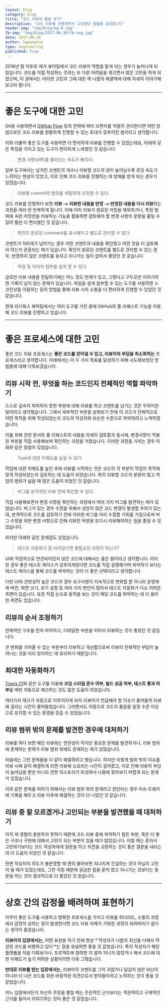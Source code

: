 ```yaml
---
layout: blog
category: blog
title: "코드 리뷰어 활동 후기"
description: "코드 리뷰를 진행하면서 고민했던 점들을 공유합니다"
header-img: "img/blog/bg-8.jpg"
fb-img: "img/blog/2017-06-26/fb-img.jpg"
date: 2017-06-26
author: kgwangrae
type: engineering
published: true
---
```


2016년 말 이후로 제가 뷰어팀에서 코드 리뷰어 역할을 맡게 되는 경우가 늘어나게 되었습니다. 코드를 직접 작성하는 것과는 또 다른 어려움을 겪으면서 많은 고민을 하게 되었으며, 이 글에서는 이러한 고민과 그에 대한 제 나름의 해결책에 대해 자세히 이야기해보고자 합니다.

----------------

# 좋은 도구에 대한 고민

Git을 사용하면서 [GitHub Flow](https://guides.github.com/introduction/flow) 등의 전략에 따라 브랜치를 적절히 관리한다면 어떤 방법으로든 코드 리뷰를 원활하게 진행할 수 있는 토대가 갖추어진 셈이라고 생각합니다.

이와 더불어 좋은 도구를 사용하면 더 편리하게 리뷰를 진행할 수 있었는데요, 아래와 같은 특징을 가지고 있는 도구가 편리하게 느껴졌던 것 같습니다.

> 변경 사항(diff)를 불러오는 속도가 빠르다.

일부 도구에서는 남겨진 코멘트의 개수나 리뷰할 코드의 양이 늘어날수록 로딩 속도가 느려지는 현상이 있었고, 이로 인해 코드 리뷰를 진행하는 데 방해를 받게 되는 경우가 있었습니다.

> 리뷰할 commit의 범위를 세밀하게 조정할 수 있다.

코드 리뷰를 진행하다 보면 **리뷰 -> 리뷰한 내용을 반영 -> 반영된 내용을 다시 리뷰**하는 과정을 여러 번 반복하게 됩니다. 이때 이미 리뷰가 완료된 커밋을 제외하거나, 특정 범위에 속한 커밋만을 리뷰하는 기능을 활용하면 검토해야 할 변경 사항의 분량을 줄일 수 있어 훨씬 더 편리했던 것 같습니다.

> 확인이 완료된 comment를 표시해두고 별도로 관리할 수 있다.

코멘트가 100개가 넘어가는 경우 어떤 코멘트의 내용을 확인했고 어떤 것을 더 검토해야 하는지 혼동되는 때가 있습니다. 확인이 완료된 코멘트를 별도로 관리할 수 있는 경우, 반영하지 않은 코멘트를 놓치고 지나가는 일이 없어서 좋았던 것 같습니다.

> 파일 및 이미지 첨부를 쉽게 할 수 있다.

글로만 리뷰 내용을 전달하기에는 어느 정도 한계가 있고, 그렇다고 구두로만 이야기하면 기록이 남지 않는 문제가 있습니다. 파일을 쉽게 첨부할 수 있는 도구를 사용하면 스크린샷을 이용하는 등의 방법을 통해 리뷰 시의 소통을 더 편리하게 진행할 수 있었던 것 같습니다.

현재 리디북스 뷰어팀에서는 여러 도구를 거친 끝에 GitHub의 풀 리퀘스트 기능을 이용해 코드 리뷰를 진행하고 있습니다.

---------

# 좋은 프로세스에 대한 고민

좋은 코드 리뷰 프로세스는 **좋은 코드를 얻어낼 수 있고, 리뷰어의 부담을 최소화하는** 프로세스라고 생각합니다. 아래에서는 이 두 가지 목표를 달성하기 위해 시도해보았던 방법들에 대해 다뤄보겠습니다.


## 리뷰 시작 전, 무엇을 하는 코드인지 전체적인 역할 파악하기

스스로 깊숙이 파악하지 못한 부분에 대해 리뷰를 하고 코멘트를 남기는 것은 무의미한 일이라고 생각했습니다. 그래서 세부적인 부분을 살펴보기 전에 이 코드가 전체적으로 어떤 목적을 위해 작성되었는지 코드의 작성자와 비슷한 수준으로 파악하려고 노력하였습니다.

이를 위해 관련 문서와 풀 리퀘스트의 내용을 자세히 검토함과 동시에, 변경사항이 적용된 부분을 직접 사용해보며 확인하는 과정을 거쳤습니다. 이러한 과정을 거치는 경우 아래와 같은 장점이 있었습니다.

> Task에 대한 이해도를 높일 수 있다.

작업에 대한 이해도를 높인 후에 리뷰를 시작하는 것은 코드의 각 부분이 작업의 목적에 맞게 작성되었는지 검토하는 데 도움이 되었습니다. 특히 리뷰할 코드의 분량이 많고 작업의 범위가 넓을 때 많은 도움이 되었던 것 같습니다.

> 버그를 본격적인 리뷰 전에 확인할 수 있다.

직접 사용해보면서 변경 사항을 확인하는 과정에서 여러 가지 버그를 발견하는 때가 있었습니다. 버그가 있는 경우 수정을 위해서 상당히 많은 코드 변경이 발생할 우려가 있는데, 본격적으로 코드를 검토하기 전에 이러한 버그를 미리 수정할 기회를 가짐으로써 버그 수정을 위한 변경 사항으로 인해 리뷰한 부분을 또다시 리뷰해야하는 일을 줄일 수 있었습니다.

하지만 아래와 같은 문제점도 있었습니다.

> 테스트 자동화가 잘 되어있다면 불필요한 과정이 아닌가?

UI와 직접적으로 연관되어있지 않은 코드에 대해서는 옳은 말이라고 생각합니다. 이러한 경우 좋은 테스트 케이스가 갖추어져있다면 코드를 직접 실행해가며 파악하기 보다는 테스트 케이스를 통해 코드를 파악하는 것이 더 좋은 선택이라고 생각합니다.

다만 UI와 관련성이 높은 코드의 경우 요구사항이 지속적으로 변화할 뿐 아니라 운영체제 버전, 화면 크기, 보기 설정 등 여러 가지 변인이 많아서 테스트 자동화가 다소 어려운 측면이 있습니다. 또한 직접 눈으로 동작을 보는 것이 해당 코드를 파악하는 데 더 용이한 측면도 있습니다.


## 리뷰의 순서 조정하기

전체적인 구조를 먼저 파악하고, 디테일한 부분을 이어서 리뷰하는 것이 좋았던 것 같습니다.

큰 변화를 가져올 수 있는 부분부터 리뷰하고 개선함으로써 리뷰의 전체적인 부담이 늘어나는 것을 미리 방지하는 데 유리하기 때문입니다.


## 최대한 자동화하기

[Travis CI](https://travis-ci.org/)와 같은 도구를 이용해 **코딩 스타일 준수 여부, 빌드 성공 여부, 테스트 통과 여부**를 매번 자동으로 체크하는 것도 많은 도움이 되었습니다.

여러가지 체크가 자동으로 이루어지게 되자 리뷰어가 언급해야 할 이슈가 줄어들어 리뷰에 걸리는 시간이 줄어들었습니다. 그러면서도 자동으로 코드의 품질을 일정 수준 이상으로 유지할 수 있는 환경을 갖출 수 있었습니다.


## 리뷰 범위 밖의 문제를 발견한 경우에 대처하기

리뷰를 하다 보면 해당 리뷰와는 연관성이 적지만 중요한 문제를 발견하거나, 리뷰 범위에 존재하는 문제가 리뷰 범위 밖에도 존재하는 때가 있었습니다.

처음에는 그런 문제들을 다 같이 해결하려고 했습니다. 하지만 이렇게 범위 밖의 이슈를 리뷰 시에 같이 해결하게 되면 리뷰에 소요되는 시간이 길어졌고, 이로 인해 리뷰의 부담이 늘어났을 뿐만 아니라 관련 히스토리가 뒤섞여서 나중에 찾아보기 어렵게 되는 문제가 있었습니다.

이와 같은 문제를 피하기 위해서는 리뷰 범위 밖의 문제라고 판단되는 경우 이슈 트래커에 기록을 해두고 리뷰 이후에 해결하는 것이 더 나았던 것 같습니다.


## 리뷰 중 잘 모르겠거나 고민되는 부분을 발견했을 때 대처하기

아직 제 경험이 충분하지 못하기 때문에 코드 리뷰 중에 파악하기 힘든 부분, 혹은 더 좋은 구조나 구현에 대해서 고민이 되는 부분이 있을 때가 많았습니다. 이럴 때는 혼자서 고민하기보다는 코드 작성자에게 질문을 하고 의견을 교환하는 것이 좋은 결론을 내리는 데 더 도움이 되었던 것 같습니다.

한편 작성자의 의도가 불분명할 때 괜히 물어보면 지나치게 간섭하는 것이 아닐지 고민이 될 때가 있었는데요, 그런 걱정 때문에 궁금한 점을 묻지 않고 지나가는 것보다는 질문을 하는 것이 결과적으로 더 좋았던 것 같습니다.

-------

# 상호 간의 감정을 배려하며 표현하기

아무리 좋은 도구를 사용하고 명확한 프로세스를 가지고 리뷰를 하더라도, 소통의 과정에서 감정이 상하는 일이 발생한다면 코드 리뷰 자체가 거북한 과정이 되어버리기 쉽다는 생각이 들었습니다.

**리뷰어의 입장에서는,** 어떤 표현을 하기 전에 항상 *'작성자가 나름의 최선을 다해서 작성한 코드를 비평하고 있다'*는 점을 유념하면 좋을 것 같았습니다. 특히 작성자가 해당 플랫폼을 처음 다뤄보거나, 프로젝트에 참여한 지 얼마 지나지 않았거나 해서 코드에 대한 이해도가 높기 어려운 상황이라면 더욱 그렇습니다.

**반대로 리뷰를 받는 입장에서는,** 리뷰어의 코멘트를 그저 귀찮거나 달갑지 않은 비난이 아니라 더 나은 코드를 위한 바람직한 의견으로서 받아들이려고 노력하는 것이 좋을 것 같았습니다.

어느 입장에서든지 자신의 주장을 펼칠 때는 주관적인 근거보다는 객관적이고 구체적인 근거를 들어서 이야기하는 것이 좋은 것 같았습니다.
